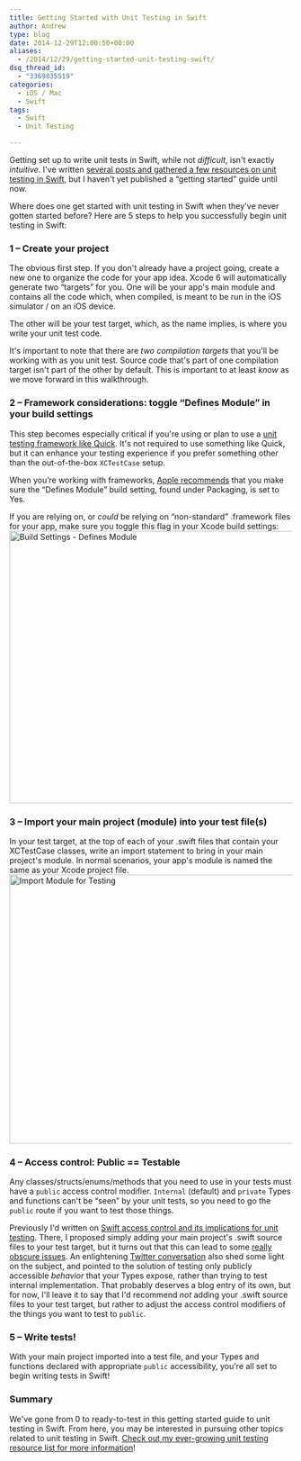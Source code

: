 ```yaml
---
title: Getting Started with Unit Testing in Swift
author: Andrew
type: blog
date: 2014-12-29T12:00:50+00:00
aliases:
  - /2014/12/29/getting-started-unit-testing-swift/
dsq_thread_id:
  - "3369835519"
categories:
  - iOS / Mac
  - Swift
tags:
  - Swift
  - Unit Testing

---
```

Getting set up to write unit tests in Swift, while not _difficult_, isn't exactly _intuitive_. I've written [several posts and gathered a few resources on unit testing in Swift][1], but I haven't yet published a &#8220;getting started&#8221; guide until now.

Where does one get started with unit testing in Swift when they've never gotten started before? Here are 5 steps to help you successfully begin unit testing in Swift:

### 1 – Create your project

The obvious first step. If you don't already have a project going, create a new one to organize the code for your app idea. Xcode 6 will automatically generate two &#8220;targets&#8221; for you. One will be your app's main module and contains all the code which, when compiled, is meant to be run in the iOS simulator / on an iOS device.

The other will be your test target, which, as the name implies, is where you write your unit test code.

It's important to note that there are _two compilation targets_ that you'll be working with as you unit test. Source code that's part of one compilation target isn't part of the other by default. This is important to at least _know_ as we move forward in this walkthrough.

### 2 – Framework considerations: toggle &#8220;Defines Module&#8221; in your build settings

This step becomes especially critical if you're using or plan to use a [unit testing framework like Quick][2]. It's not required to use something like Quick, but it can enhance your testing experience if you prefer something other than the out-of-the-box `XCTestCase` setup.

When you’re working with frameworks, [Apple recommends][3] that you make sure the &#8220;Defines Module&#8221; build setting, found under Packaging, is set to Yes.

If you are relying on, or _could_ be relying on &#8220;non-standard&#8221; .framework files for your app, make sure you toggle this flag in your Xcode build settings:  
[<img src="http://www.andrewcbancroft.com/wp-content/uploads/2014/12/GetStartedWithUnitTesting_Swift_xcodeproj-1024x679.png" alt="Build Settings - Defines Module" width="730" height="484" class="alignnone size-large wp-image-10371" srcset="https://www.andrewcbancroft.com/wp-content/uploads/2014/12/GetStartedWithUnitTesting_Swift_xcodeproj-1024x679.png 1024w, https://www.andrewcbancroft.com/wp-content/uploads/2014/12/GetStartedWithUnitTesting_Swift_xcodeproj-300x199.png 300w, https://www.andrewcbancroft.com/wp-content/uploads/2014/12/GetStartedWithUnitTesting_Swift_xcodeproj-1200x796.png 1200w, https://www.andrewcbancroft.com/wp-content/uploads/2014/12/GetStartedWithUnitTesting_Swift_xcodeproj.png 1387w" sizes="(max-width: 730px) 100vw, 730px" />][4]

### 3 – Import your main project (module) into your test file(s)

In your test target, at the top of each of your .swift files that contain your XCTestCase classes, write an import statement to bring in your main project's module. In normal scenarios, your app's module is named the same as your Xcode project file.  
[<img src="http://www.andrewcbancroft.com/wp-content/uploads/2014/12/GetStartedWithUnitTesting_SwiftTests_swift-1024x671.png" alt="Import Module for Testing" width="730" height="478" class="alignnone size-large wp-image-10381" srcset="https://www.andrewcbancroft.com/wp-content/uploads/2014/12/GetStartedWithUnitTesting_SwiftTests_swift-1024x671.png 1024w, https://www.andrewcbancroft.com/wp-content/uploads/2014/12/GetStartedWithUnitTesting_SwiftTests_swift-300x196.png 300w, https://www.andrewcbancroft.com/wp-content/uploads/2014/12/GetStartedWithUnitTesting_SwiftTests_swift-1200x786.png 1200w, https://www.andrewcbancroft.com/wp-content/uploads/2014/12/GetStartedWithUnitTesting_SwiftTests_swift.png 1393w" sizes="(max-width: 730px) 100vw, 730px" />][5]

<a id="public-testable"></a>

### 4 – Access control: Public == Testable

Any classes/structs/enums/methods that you need to use in your tests must have a `public` access control modifier. `Internal` (default) and `private` Types and functions can't be &#8220;seen&#8221; by your unit tests, so you need to go the `public` route if you want to test those things.

Previously I'd written on [Swift access control and its implications for unit testing][6]. There, I proposed simply adding your main project's .swift source files to your test target, but it turns out that this can lead to some [really obscure issues][7]. An enlightening [Twitter conversation][8] also shed some light on the subject, and pointed to the solution of testing only publicly accessible _behavior_ that your Types expose, rather than trying to test internal implementation. That probably deserves a blog entry of its own, but for now, I'll leave it to say that I'd recommend _not_ adding your .swift source files to your test target, but rather to adjust the access control modifiers of the things you want to test to `public`.

### 5 – Write tests!

With your main project imported into a test file, and your Types and functions declared with appropriate `public` accessibility, you're all set to begin writing tests in Swift!

### Summary

We've gone from 0 to ready-to-test in this getting started guide to unit testing in Swift. From here, you may be interested in pursuing other topics related to unit testing in Swift. [Check out my ever-growing unit testing resource list for more information][1]!

 [1]: http://www.andrewcbancroft.com/2014/12/19/swift-unit-testing-resources/
 [2]: https://github.com/Quick/Quick
 [3]: https://developer.apple.com/library/ios/documentation/Swift/Conceptual/BuildingCocoaApps/MixandMatch.html#//apple_ref/doc/uid/TP40014216-CH10-XID_88
 [4]: http://www.andrewcbancroft.com/wp-content/uploads/2014/12/GetStartedWithUnitTesting_Swift_xcodeproj.png
 [5]: http://www.andrewcbancroft.com/wp-content/uploads/2014/12/GetStartedWithUnitTesting_SwiftTests_swift.png
 [6]: http://www.andrewcbancroft.com/2014/07/22/swift-access-control-implications-for-unit-testing/
 [7]: https://github.com/Quick/Quick/issues/91
 [8]: https://twitter.com/modocache/status/549042409838219264